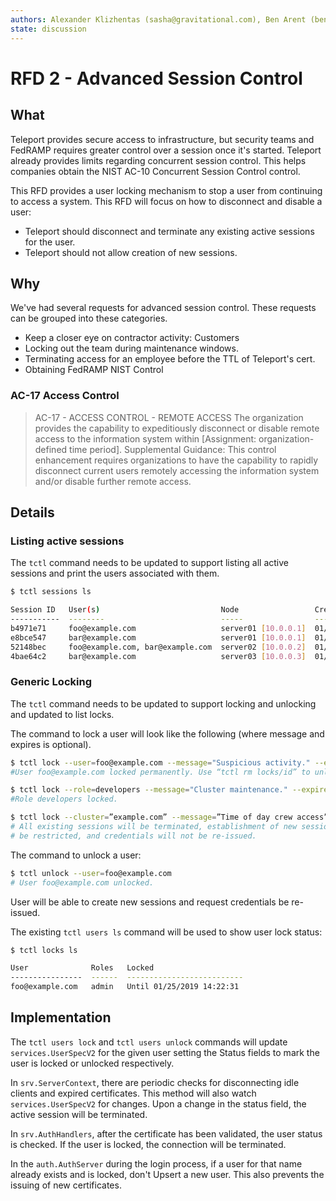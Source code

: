 ```yaml
---
authors: Alexander Klizhentas (sasha@gravitational.com), Ben Arent (ben@gravitational.com)
state: discussion
---
```


# RFD 2 - Advanced Session Control

## What

Teleport provides secure access to infrastructure, but security teams and FedRAMP requires
greater control over a session once it's started. Teleport already provides limits
regarding concurrent session control. This helps companies obtain the NIST AC-10
Concurrent Session Control control.

This RFD provides a user locking mechanism to stop a user from continuing to access
a system. This RFD will focus on how to disconnect and disable a user:

+ Teleport should disconnect and terminate any existing active sessions for the user.
+ Teleport should not allow creation of new sessions.

## Why

We've had several requests for advanced session control. These requests can be grouped
into these categories.

+ Keep a closer eye on contractor activity: Customers
+ Locking out the team during maintenance windows.
+ Terminating access for an employee before the TTL of Teleport's cert.
+ Obtaining FedRAMP NIST Control

### AC-17 Access Control

> AC-17 - ACCESS CONTROL - REMOTE ACCESS
> The organization provides the capability to expeditiously disconnect or disable
> remote access to the information system within [Assignment: organization-defined time period].
> Supplemental Guidance: This control enhancement requires organizations to have the capability
> to rapidly disconnect current  users remotely accessing the information system
> and/or disable further remote access.


## Details

### Listing active sessions
The `tctl` command needs to be updated to support listing all active sessions and
print the users associated with them.

```bash
$ tctl sessions ls

Session ID   User(s)                           Node                 Created
-----------  --------                          -----                --------
b4971e71     foo@example.com                   server01 [10.0.0.1]  01/25/2019 14:22:31
e8bce547     bar@example.com                   server01 [10.0.0.1]  01/20/2019 08:55:00
52148bec     foo@example.com, bar@example.com  server02 [10.0.0.2]  01/25/2019 08:12:31
4bae64c2     bar@example.com                   server03 [10.0.0.3]  01/25/2019 03:22:11
```

### Generic Locking
The `tctl` command needs to be updated to support locking and unlocking and updated
to list locks.

The command to lock a user will look like the following (where message and expires
is optional).

```bash
$ tctl lock --user=foo@example.com --message="Suspicious activity." --expires-in=0s
#User foo@example.com locked permanently. Use “tctl rm locks/id” to unlock

$ tctl lock --role=developers --message="Cluster maintenance." --expires=”Monday, 21 September 2019”
#Role developers locked.

$ tctl lock --cluster=”example.com” --message=”Time of day crew access” --expires-in=100h
# All existing sessions will be terminated, establishment of new sessions will
# be restricted, and credentials will not be re-issued.
```

The command to unlock a user:

```bash
$ tctl unlock --user=foo@example.com
# User foo@example.com unlocked.
```

User will be able to create new sessions and request credentials be re-issued.

The existing `tctl users ls` command will be used to show user lock status:

```bash
$ tctl locks ls

User              Roles   Locked
----------------  ------  --------------------------
foo@example.com   admin   Until 01/25/2019 14:22:31
```

## Implementation

The `tctl users lock` and `tctl users unlock` commands will update `services.UserSpecV2`
for the given user setting the Status fields to mark the user is locked or unlocked
respectively.

In `srv.ServerContext`, there are periodic checks for disconnecting idle clients
and expired certificates. This method will also watch `services.UserSpecV2` for
changes. Upon a change in the status field, the active session will be terminated.

In `srv.AuthHandlers`, after the certificate has been validated, the user status
is checked. If the user is locked, the connection will be terminated.

In the `auth.AuthServer` during the login process, if a user for that name already
exists and is locked, don't Upsert a new user. This also prevents the issuing of
new certificates.
